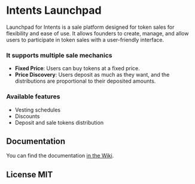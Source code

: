 # Intents Launchpad

Launchpad for Intents is a sale platform designed for token sales for flexibility and ease of use. It allows founders
to create, manage, and allow users to participate in token sales with a user-friendly interface.

### It supports multiple sale mechanics

- **Fixed Price**: Users can buy tokens at a fixed price.
- **Price Discovery**: Users deposit as much as they want, and the distributions are proportional to their deposited
  amounts.

### Available features

- Vesting schedules
- Discounts
- Deposit and sale tokens distribution

## Documentation

You can find the documentation [in the Wiki](https://github.com/aurora-is-near/aurora-launchpad-contracts/wiki).

## License MIT
